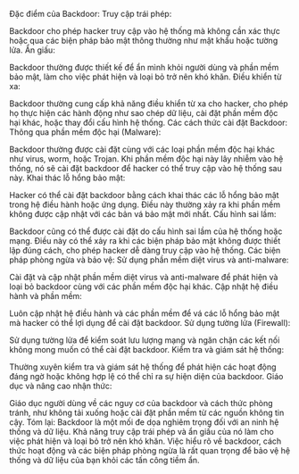 Đặc điểm của Backdoor:
Truy cập trái phép:

Backdoor cho phép hacker truy cập vào hệ thống mà không cần xác thực hoặc qua các biện pháp bảo mật thông thường như mật khẩu hoặc tường lửa.
Ẩn giấu:

Backdoor thường được thiết kế để ẩn mình khỏi người dùng và phần mềm bảo mật, làm cho việc phát hiện và loại bỏ trở nên khó khăn.
Điều khiển từ xa:

Backdoor thường cung cấp khả năng điều khiển từ xa cho hacker, cho phép họ thực hiện các hành động như sao chép dữ liệu, cài đặt phần mềm độc hại khác, hoặc thay đổi cấu hình hệ thống.
Các cách thức cài đặt Backdoor:
Thông qua phần mềm độc hại (Malware):

Backdoor thường được cài đặt cùng với các loại phần mềm độc hại khác như virus, worm, hoặc Trojan. Khi phần mềm độc hại này lây nhiễm vào hệ thống, nó sẽ cài đặt backdoor để hacker có thể truy cập vào hệ thống sau này.
Khai thác lỗ hổng bảo mật:

Hacker có thể cài đặt backdoor bằng cách khai thác các lỗ hổng bảo mật trong hệ điều hành hoặc ứng dụng. Điều này thường xảy ra khi phần mềm không được cập nhật với các bản vá bảo mật mới nhất.
Cấu hình sai lầm:

Backdoor cũng có thể được cài đặt do cấu hình sai lầm của hệ thống hoặc mạng. Điều này có thể xảy ra khi các biện pháp bảo mật không được thiết lập đúng cách, cho phép hacker dễ dàng truy cập vào hệ thống.
Các biện pháp phòng ngừa và bảo vệ:
Sử dụng phần mềm diệt virus và anti-malware:

Cài đặt và cập nhật phần mềm diệt virus và anti-malware để phát hiện và loại bỏ backdoor cùng với các phần mềm độc hại khác.
Cập nhật hệ điều hành và phần mềm:

Luôn cập nhật hệ điều hành và các phần mềm để vá các lỗ hổng bảo mật mà hacker có thể lợi dụng để cài đặt backdoor.
Sử dụng tường lửa (Firewall):

Sử dụng tường lửa để kiểm soát lưu lượng mạng và ngăn chặn các kết nối không mong muốn có thể cài đặt backdoor.
Kiểm tra và giám sát hệ thống:

Thường xuyên kiểm tra và giám sát hệ thống để phát hiện các hoạt động đáng ngờ hoặc không hợp lệ có thể chỉ ra sự hiện diện của backdoor.
Giáo dục và nâng cao nhận thức:

Giáo dục người dùng về các nguy cơ của backdoor và cách thức phòng tránh, như không tải xuống hoặc cài đặt phần mềm từ các nguồn không tin cậy.
Tóm lại:
Backdoor là một mối đe dọa nghiêm trọng đối với an ninh hệ thống và dữ liệu. Khả năng truy cập trái phép và ẩn giấu của nó làm cho việc phát hiện và loại bỏ trở nên khó khăn. Việc hiểu rõ về backdoor, cách thức hoạt động và các biện pháp phòng ngừa là rất quan trọng để bảo vệ hệ thống và dữ liệu của bạn khỏi các tấn công tiềm ẩn.
